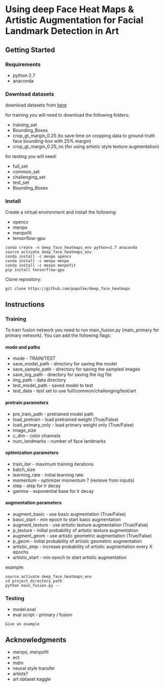 # Using deep Face Heat Maps & Artistic Augmentation for Facial Landmark Detection in Art

## Getting Started

### Requirements

* python 2.7
* anaconda

### Download datasets

download datasets from [here](https://www.dropbox.com/sh/3r481u61mqd0pso/AAAyuhdUX0tomYdsYtn6QXZfa?dl=0)

for training you will need to download the following folders:
* training_set
* Bounding_Boxes
* crop_gt_margin_0.25 (to save time on cropping data to ground-truth face bounding-box with 25% margin)
* crop_gt_margin_0.25_ns (for using artistic style texture augmentation)

for testing you will need:
* full_set
* common_set
* challenging_set
* test_set
* Bounding_Boxes


### Install

Create a virtual environment and install the following:
* opencv
* menpo
* menpofit
* tensorflow-gpu

```
conda create -n deep_face_heatmaps_env python=2.7 anaconda
source activate deep_face_heatmaps_env
conda install -c menpo opencv
conda install -c menpo menpo
conda install -c menpo menpofit
pip install tensorflow-gpu

```

Clone repository:

```
git clone https://github.com/papulke/deep_face_heatmaps
```

## Instructions

### Training

To train fusion network you need to run main_fusion.py (main_primary for primary network).
You can add the following flags:

#### mode and paths
* mode - TRAIN/TEST
* save_model_path - directory for saving the model
* save_sample_path - directory for saving the sampled images
* save_log_path - directory for saving the log file
* img_path - data directory
* test_model_path - saved model to test
* test_data - test set to use full/common/challenging/test/art

#### pretrain parameters
* pre_train_path - pretrained model path
* load_pretrain - load pretrained weight (True/False)
* load_primary_only - load primary weight only (True/False)
* image_size
* c_dim - color channels
* num_landmarks - number of face landmarks

#### optimization parameters
* train_iter - maximum training iterations
* batch_size
* learning_rate - initial learning rate
* momentum - optimizer momentum ? (remove from inputs)
* step - step for lr decay
* gamma - exponential base for lr decay

#### augmentation parameters
* augment_basic - use basic augmentation (True/False)
* basic_start - min epoch to start basic augmentation
* augment_texture - use artistic texture augmentation (True/False)
* p_texture - initial probability of artistic texture augmentation
* augment_geom - use artistic geometric augmentation (True/False)
* p_geom - initial probability of artistic geometric augmentation
* artistic_step - increase probability of artistic augmentation every X epochs
* artistic_start - min epoch to start artistic augmentation

example:
```
source activate deep_face_heatmaps_env
cd project_directory_path
python main_fusion.py --
```

### Testing 

* model.eval
* eval script - primary / fusion

```
Give an example
```

## Acknowledgments

* menpo, menpofit
* ect
* mdm
* neural style transfer
* artists?
* art dataset kaggle
